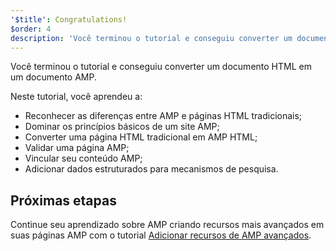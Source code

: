 ```yaml
---
'$title': Congratulations!
$order: 4
description: 'Você terminou o tutorial e conseguiu converter um documento HTML em um documento AMP. Neste tutorial, você aprendeu a: - Reconhecer as diferenças entre AMP e ...'
---
```


Você terminou o tutorial e conseguiu converter um documento HTML em um documento AMP.

Neste tutorial, você aprendeu a:

- Reconhecer as diferenças entre AMP e páginas HTML tradicionais;
- Dominar os princípios básicos de um site AMP;
- Converter uma página HTML tradicional em AMP HTML;
- Validar uma página AMP;
- Vincular seu conteúdo AMP;
- Adicionar dados estruturados para mecanismos de pesquisa.

## Próximas etapas

Continue seu aprendizado sobre AMP criando recursos mais avançados em suas páginas AMP com o tutorial [Adicionar recursos de AMP avançados](../../../../documentation/guides-and-tutorials/start/add_advanced/index.md).
